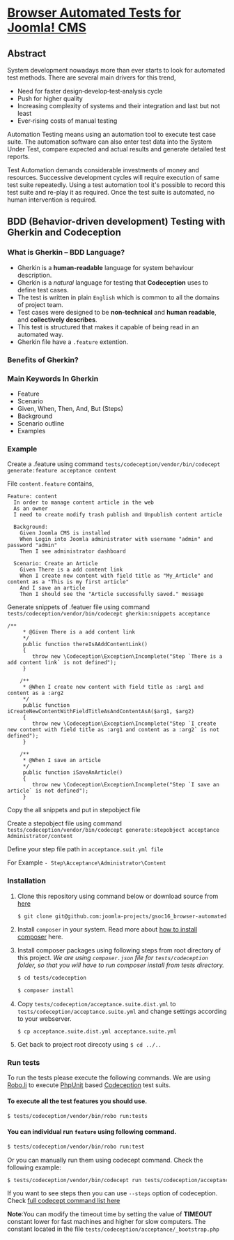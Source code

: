 [Browser Automated Tests for Joomla! CMS](https://summerofcode.withgoogle.com/projects/#5724182314745856)
===

Abstract
---
System development nowadays more than ever starts to look for automated test methods. There are several main drivers for this trend,
+ Need for faster design‐develop‐test‐analysis cycle
+ Push for higher quality
+ Increasing complexity of systems and their integration and last but not least
+ Ever‐rising costs of manual testing

Automation Testing means using an automation tool to execute test case suite. The automation software can also enter test data into the System Under Test, compare expected and actual results and generate detailed test reports.

Test Automation demands considerable investments of money and resources. Successive development cycles will require execution of same test suite repeatedly. Using a test automation tool it's possible to record this test suite and re-play it as required. Once the test suite is automated, no human intervention is required.

BDD (Behavior-driven development) Testing with Gherkin and Codeception
---

### What is Gherkin – BDD Language?

* Gherkin is a **human-readable** language for system behaviour description.
* Gherkin is a _natural_ language for testing that **Codeception** uses to define test cases.
* The test is written in plain `English` which is common to all the domains of project team.
* Test cases were designed to be **non-technical** and **human readable**, and **collectively describes**.
* This test is structured that makes it capable of being read in an automated way.
* Gherkin file have a `.feature` extention.

### Benefits of Gherkin?

### Main Keywords In Gherkin

* Feature
* Scenario
* Given, When, Then, And, But (Steps)
* Background
* Scenario outline
* Examples

### Example
Create a .feature using command `tests/codeception/vendor/bin/codecept generate:feature acceptance content`

File `content.feature` contains,

```gherkin
Feature: content
  In order to manage content article in the web
  As an owner
  I need to create modify trash publish and Unpublish content article

  Background:
    Given Joomla CMS is installed
    When Login into Joomla administrator with username "admin" and password "admin"
    Then I see administrator dashboard

  Scenario: Create an Article
    Given There is a add content link
    When I create new content with field title as "My_Article" and content as a "This is my first article"
    And I save an article
    Then I should see the "Article successfully saved." message
```
Generate snippets of .featuer file using command `tests/codeception/vendor/bin/codecept gherkin:snippets acceptance`

```snippets
/**
     * @Given There is a add content link
     */
     public function thereIsAAddContentLink()
     {
        throw new \Codeception\Exception\Incomplete("Step `There is a add content link` is not defined");
     }

    /**
     * @When I create new content with field title as :arg1 and content as a :arg2
     */
     public function iCreateNewContentWithFieldTitleAsAndContentAsA($arg1, $arg2)
     {
        throw new \Codeception\Exception\Incomplete("Step `I create new content with field title as :arg1 and content as a :arg2` is not defined");
     }

    /**
     * @When I save an article
     */
     public function iSaveAnArticle()
     {
        throw new \Codeception\Exception\Incomplete("Step `I save an article` is not defined");
     }

```
Copy the all snippets and put in stepobject file

Create a stepobject file using command `tests/codeception/vendor/bin/codecept generate:stepobject acceptance Administrator/content`

Define your step file path in `acceptance.suit.yml file`

For Example `- Step\Acceptance\Administrator\Content`

### Installation

1. Clone this repository using command below or download source from [here](https://github.com/joomla-projects/gsoc16_browser-automated-tests/archive/staging.zip)

    ```bash
    $ git clone git@github.com:joomla-projects/gsoc16_browser-automated-tests.git
    ```

2. Install `composer` in your system. Read more about [how to install composer](https://getcomposer.org/doc/00-intro.md) here.

3. Install composer packages using following steps from root directory of this project.
_We are using `composer.json` file for `tests/codeception` folder, so that you will have to run composer install from tests directory._

    ```bash
    $ cd tests/codeception 
    
    $ composer install
    ```

4. Copy `tests/codeception/acceptance.suite.dist.yml` to `tests/codeception/acceptance.suite.yml` and change settings according to your webserver.

    ```
    $ cp acceptance.suite.dist.yml acceptance.suite.yml
    ```

5. Get back to project root direcoty using `$ cd ../..`

### Run tests

To run the tests please execute the following commands. We are using [Robo.li](http://robo.li/) to execute [PhpUnit](https://phpunit.de/) based [Codeception](http://codeception.com/for/joomla) test suits.

#### To execute all the test features you should use.

```bash
$ tests/codeception/vendor/bin/robo run:tests
```

#### You can individual run `feature` using following command.

```bash
$ tests/codeception/vendor/bin/robo run:test
```

Or you can manually run them using codecept command. Check the following example:

```bash
$ tests/codeception/vendor/bin/codecept run tests/codeception/acceptance/users.feature
```

If you want to see steps then you can use `--steps` option of codeception. Check [full codecept command list here](http://codeception.com/docs/reference/Commands#Run)

**Note**:You can modify the timeout time by setting the value of **TIMEOUT** constant lower for fast machines and higher for slow computers. The constant located in the file `tests/codeception/acceptance/_bootstrap.php`


